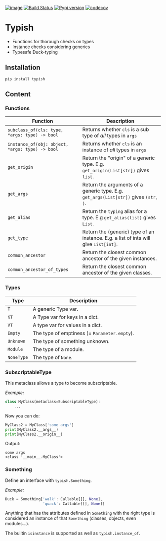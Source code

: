 [![image](https://img.shields.io/pypi/pyversions/typish.svg)](https://pypi.org/project/typish/)
[![Build Status](https://travis-ci.org/ramonhagenaars/typish.svg?branch=master)](https://travis-ci.org/ramonhagenaars/typish)
[![Pypi version](https://badge.fury.io/py/typish.svg)](https://badge.fury.io/py/typish)
[![codecov](https://codecov.io/gh/ramonhagenaars/typish/branch/master/graph/badge.svg)](https://codecov.io/gh/ramonhagenaars/typish)

# Typish

* Functions for thorough checks on types
* Instance checks considering generics
* Typesafe Duck-typing

## Installation

```
pip install typish
```

## Content

### Functions

| Function | Description
|---|---
| ``subclass_of(cls: type, *args: type) -> bool`` | Returns whether ``cls`` is a sub type of *all* types in ``args``
| ``instance_of(obj: object, *args: type) -> bool`` | Returns whether ``cls`` is an instance of *all* types in ``args``
| ``get_origin`` | Return the "origin" of a generic type. E.g. ``get_origin(List[str])`` gives ``list``.
| ``get_args`` | Return the arguments of a generic type. E.g. ``get_args(List[str])`` gives ``(str, )``.
| ``get_alias`` | Return the ``typing`` alias for a type. E.g ``get_alias(list)`` gives ``List``.
| ``get_type`` | Return the (generic) type of an instance. E.g. a list of ints will give ``List[int]``.
| ``common_ancestor`` | Return the closest common ancestor of the given instances.
| ``common_ancestor_of_types`` | Return the closest common ancestor of the given classes.

### Types

| Type | Description
|---|---|
| ``T`` | A generic Type var.
| ``KT`` | A Type var for keys in a dict.
| ``VT`` | A type var for values in a dict.
| ``Empty`` | The type of emptiness (= ``Parameter.empty``).
| ``Unknown`` | The type of something unknown.
| ``Module`` | The type of a module.
| ``NoneType`` | The type of ``None``.

### SubscriptableType
This metaclass allows a type to become subscriptable.

*Example:*
```python
class MyClass(metaclass=SubscriptableType):
    ...
```
Now you can do:
```python
MyClass2 = MyClass['some args']
print(MyClass2.__args__)
print(MyClass2.__origin__)
```
Output:
```
some args
<class '__main__.MyClass'>
```

### Something
Define an interface with ``typish.Something``.

*Example:*
```python
Duck = Something['walk': Callable[[], None], 
                 'quack': Callable[[], None]]
```

Anything that has the attributes defined in ``Something`` with the right type is 
considered an instance of that ``Something`` (classes, objects, even modules...).

The builtin ``isinstance`` is supported as well as ``typish.instance_of``.
